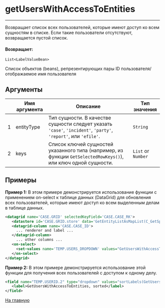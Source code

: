 # getUsersWithAccessToEntities

---

Возвращает список всех пользователей, которые имеют доступ ко всем сущностям в списке.
Если такие пользователи отсутствуют, возвращается пустой список.

#### Возвращает:

`List<LabelValueBean>`

Список объектов (beans), репрезентирующих пары ID пользователя/отображаемое имя пользователя

## Аргументы

|  | Имя аргумента | Описание | Тип значения |
| --- | --- | --- | --- |
| 1 | entityType | Тип сущности. В качестве сущности следует указать `'case'`, `'incident'`, `'party'`, `'report'`, или `'efile'`. | `String` |
| 2 | keys | Список ключей сущностей указанного типа (например, из функции `GetSelectedRowKeys()`), или ключ одной сущности. | `List` or `Number` |

## Примеры

**Пример 1:** В этом примере демонстрируется использование функции с применением on-select к таблице данных (DataGrid)
для обновления всех пользователей, которые имеют доступ ко всем выделенным делам в таблице данных.
```xml
<datagrid name='CASE.GRID' selectedKeyField='CASE.CASE_RK'>
   <datastore id='CASE.GRID.store' data='GetEntityListAsMapList(C_GetSpecificCases())' />
   <datagrid-column name='CASE.CASE_ID'>
     ... renderer and label ...
   </datagrid-column>
     ... other columns ...
   <on-select>
     <set-values name='TEMP.USERS_DROPDOWN' values="GetUsersWithAccessToEntities('incident', GetSelectedRowKeys('CASE.GRID'))"/>
   </on-select>
</datagrid>
```

**Пример 2:** В этом примере демонстрируется использование этой функции для получения всех пользователей с доступом к одному делу.
```xml
<field name="TEMP.USERID.2" type="dropdown" values="sortLabels(GetUsersWithAccessToEntities('case', 10003))">
   <label>GetUsersWithAccessToEntities, sorted</label>
</field>
```



[На главную](./)